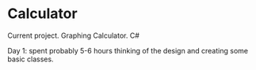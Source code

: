 # Calculator
Current project. Graphing Calculator. C#

Day 1: spent probably 5-6 hours thinking of the design and creating some basic classes.
